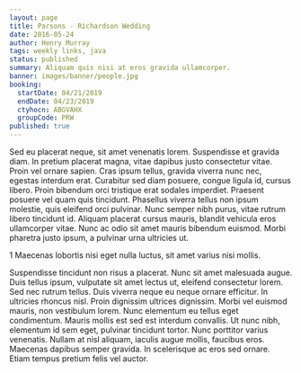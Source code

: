 ```yaml
---
layout: page
title: Parsons - Richardson Wedding
date: 2016-05-24
author: Henry Murray
tags: weekly links, java
status: published
summary: Aliquam quis nisi at eros gravida ullamcorper.
banner: images/banner/people.jpg
booking:
  startDate: 04/21/2019
  endDate: 04/23/2019
  ctyhocn: ABGVAHX
  groupCode: PRW
published: true
---
```

Sed eu placerat neque, sit amet venenatis lorem. Suspendisse et gravida diam. In pretium placerat magna, vitae dapibus justo consectetur vitae. Proin vel ornare sapien. Cras ipsum tellus, gravida viverra nunc nec, egestas interdum erat. Curabitur sed diam posuere, congue ligula id, cursus libero. Proin bibendum orci tristique erat sodales imperdiet. Praesent posuere vel quam quis tincidunt. Phasellus viverra tellus non ipsum molestie, quis eleifend orci pulvinar. Nunc semper nibh purus, vitae rutrum libero tincidunt id. Aliquam placerat cursus mauris, blandit vehicula eros ullamcorper vitae. Nunc ac odio sit amet mauris bibendum euismod. Morbi pharetra justo ipsum, a pulvinar urna ultricies ut.

1 Maecenas lobortis nisi eget nulla luctus, sit amet varius nisi mollis.

Suspendisse tincidunt non risus a placerat. Nunc sit amet malesuada augue. Duis tellus ipsum, vulputate sit amet lectus ut, eleifend consectetur lorem. Sed nec rutrum tellus. Duis viverra neque eu neque ornare efficitur. In ultricies rhoncus nisl. Proin dignissim ultrices dignissim. Morbi vel euismod mauris, non vestibulum lorem. Nunc elementum eu tellus eget condimentum. Mauris mollis est sed est interdum convallis. Ut nunc nibh, elementum id sem eget, pulvinar tincidunt tortor. Nunc porttitor varius venenatis. Nullam at nisl aliquam, iaculis augue mollis, faucibus eros. Maecenas dapibus semper gravida. In scelerisque ac eros sed ornare. Etiam tempus pretium felis vel auctor.
